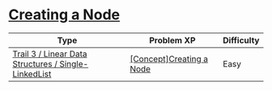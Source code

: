 # [Creating a Node](https://www.codetree.ai/trails/complete/curated-cards/intro-node-definition)

|Type|Problem XP|Difficulty|
|---|---|---|
|[Trail 3 / Linear Data Structures / Single-LinkedList](https://www.codetree.ai/trail-info/novice-high/)|[[Concept]Creating a Node](https://www.codetree.ai/trails/complete/curated-cards/intro-node-definition/)|Easy|

